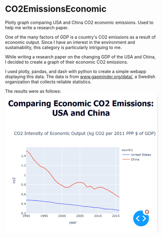 # CO2EmissionsEconomic
Plotly graph comparing USA and China CO2 economic emissions. Used to help me write a research paper.

One of the many factors of GDP is a country's CO2 emissions as a result of economic output. Since I have an interest in the environment and sustainability, this category is particularly intriguing to me.

While writing a research paper on the changing GDP of the USA and China, I decided to create a graph of their economic CO2 emissions.

I used plotly, pandas, and dash with python to create a simple webapp displaying this data. The data is from www.gapminder.org/data/, a Swedish organization that collects reliable statistics.

The results were as follows:
![Image of Graph](graph.png)

